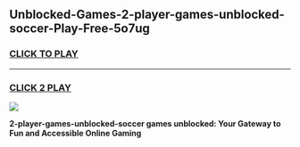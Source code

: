 
## Unblocked-Games-2-player-games-unblocked-soccer-Play-Free-5o7ug
<h3>
<a href="https://premium76.site?title=2-player-games-unblocked-soccer&ref=15A">CLICK TO PLAY</a></h3>
<hr>

<h3>
<a href="https://premium76.site?title=2-player-games-unblocked-soccer&ref=15A">CLICK 2 PLAY</a>
  
</h3>

<a href="https://premium76.site?title=2-player-games-unblocked-soccer&ref=15A"><img src="https://clearcache.store/games.png"></a>


**2-player-games-unblocked-soccer games unblocked: Your Gateway to Fun and Accessible Online Gaming**
